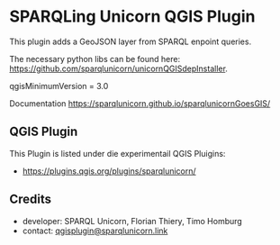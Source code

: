 # SPARQLing Unicorn QGIS Plugin

This plugin adds a GeoJSON layer from SPARQL enpoint queries.

The necessary python libs can be found here: https://github.com/sparqlunicorn/unicornQGISdepInstaller.

qgisMinimumVersion = 3.0

Documentation https://sparqlunicorn.github.io/sparqlunicornGoesGIS/

## QGIS Plugin

This Plugin is listed under die experimentail QGIS Pluigins:

* https://plugins.qgis.org/plugins/sparqlunicorn/

## Credits

* developer: SPARQL Unicorn, Florian Thiery, Timo Homburg
* contact: qgisplugin@sparqlunicorn.link
